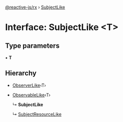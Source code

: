 [@reactive-js/rx](../README.md) › [SubjectLike](subjectlike.md)

# Interface: SubjectLike <**T**>

## Type parameters

▪ **T**

## Hierarchy

* [ObserverLike](observerlike.md)‹T›

* [ObservableLike](observablelike.md)‹T›

  ↳ **SubjectLike**

  ↳ [SubjectResourceLike](subjectresourcelike.md)

